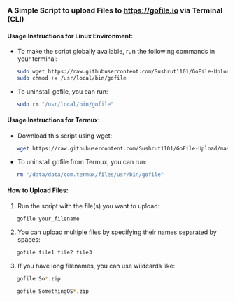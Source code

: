 ### A Simple Script to upload Files to https://gofile.io via Terminal (CLI)

#### Usage Instructions for Linux Environment:

- To make the script globally available, run the following commands in your terminal:
```bash
   sudo wget https://raw.githubusercontent.com/Sushrut1101/GoFile-Upload/master/gofile.sh -O "/usr/local/bin/gofile"
   sudo chmod +x /usr/local/bin/gofile
```

- To uninstall gofile, you can run:
```bash
   sudo rm "/usr/local/bin/gofile"
```


#### Usage Instructions for Termux:

-  Download this script using wget:
```bash
   wget https://raw.githubusercontent.com/Sushrut1101/GoFile-Upload/master/gofile.sh -O "/data/data/com.termux/files/usr/bin/gofile" && chmod +x "/data/data/com.termux/files/usr/bin/gofile"
```

- To uninstall gofile from Termux, you can run:
```bash
   rm "/data/data/com.termux/files/usr/bin/gofile"
```


#### How to Upload Files:

1. Run the script with the file(s) you want to upload:
```bash
   gofile your_filename
```

2. You can upload multiple files by specifying their names separated by spaces:
```bash
   gofile file1 file2 file3
```

3. If you have long filenames, you can use wildcards like:
```bash
   gofile So*.zip
```
```bash
   gofile SomethingOS*.zip
```
